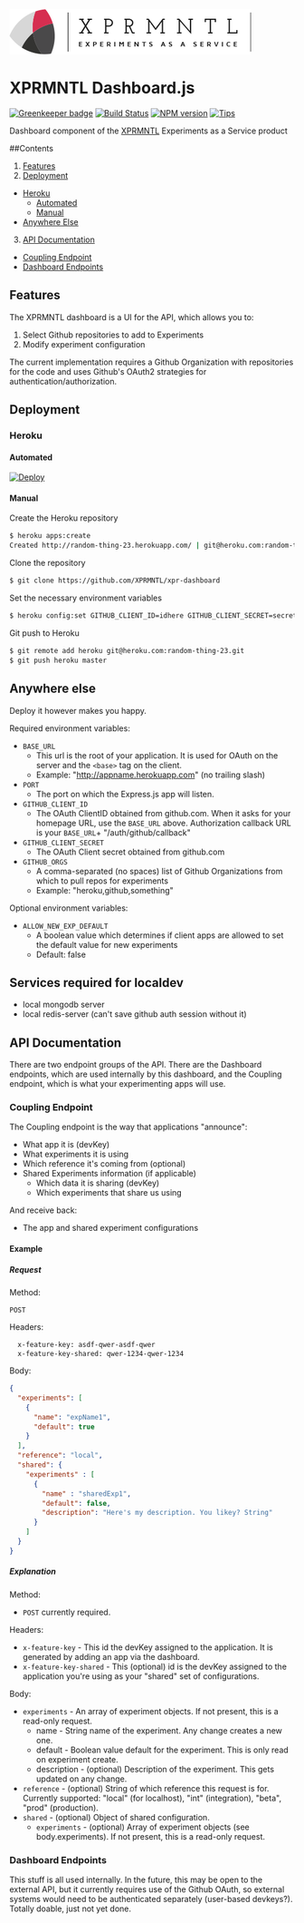 [![XPRMNTL][logo-image]][logo-url]
# XPRMNTL Dashboard.js

[![Greenkeeper badge](https://badges.greenkeeper.io/XPRMNTL/xpr-dashboard.svg)](https://greenkeeper.io/)
[![Build Status][build-image]][build-url]
[![NPM version][npm-image]][npm-url]
[![Tips][gratipay-image]][gratipay-url]

Dashboard component of the [XPRMNTL](https://github.com/XPRMNTL/XPRMNTL.github.io) Experiments as a Service product

##Contents
1. [Features](#features)
2. [Deployment](#deployment)
  - [Heroku](#heroku)
    - [Automated](#automated)
    - [Manual](#manual)
  - [Anywhere Else](#anywhere-else)
3. [API Documentation](#api-documentation)
  - [Coupling Endpoint](#coupling-endpoint)
  - [Dashboard Endpoints](#dashboard-endpoints)

## Features
The XPRMNTL dashboard is a UI for the API, which allows you to:

1. Select Github repositories to add to Experiments
2. Modify experiment configuration

The current implementation requires a Github Organization with repositories for the code and uses Github's OAuth2 strategies for authentication/authorization.


## Deployment

### Heroku
#### Automated
[![Deploy](https://www.herokucdn.com/deploy/button.png)](https://heroku.com/deploy?template=https://github.com/XPRMNTL/xpr-dashboard/tree/master)
#### Manual
Create the Heroku repository

```sh
$ heroku apps:create
Created http://random-thing-23.herokuapp.com/ | git@heroku.com:random-thing-23.git
```


Clone the repository
```sh
$ git clone https://github.com/XPRMNTL/xpr-dashboard
```


Set the necessary environment variables
```sh
$ heroku config:set GITHUB_CLIENT_ID=idhere GITHUB_CLIENT_SECRET=secrethere GITHUB_ORGS=comma,separated,values BASE_URL=http://random-thing-23.herokuapp.com -a random-thing-23
```


Git push to Heroku
```sh
$ git remote add heroku git@heroku.com:random-thing-23.git
$ git push heroku master
```

## Anywhere else
Deploy it however makes you happy.

Required environment variables:

- `BASE_URL`
  - This url is the root of your application. It is used for OAuth on the server and the `<base>` tag on the client.
  - Example: "http://appname.herokuapp.com" (no trailing slash)
- `PORT`
  - The port on which the Express.js app will listen.
- `GITHUB_CLIENT_ID`
  - The OAuth ClientID obtained from github.com. When it asks for your homepage URL, use the `BASE_URL` above. Authorization callback URL is your `BASE_URL`+ "/auth/github/callback"
- `GITHUB_CLIENT_SECRET`
  - The OAuth Client secret obtained from github.com
- `GITHUB_ORGS`
  - A comma-separated (no spaces) list of Github Organizations from which to pull repos for experiments
  - Example: "heroku,github,something"

Optional environment variables:
- `ALLOW_NEW_EXP_DEFAULT`
  - A boolean value which determines if client apps are allowed to set the default value for new experiments
  - Default: false

## Services required for localdev
- local mongodb server
- local redis-server (can't save github auth session without it)

## API Documentation
There are two endpoint groups of the API. There are the Dashboard endpoints, which are used internally by this dashboard, and the Coupling endpoint, which is what your experimenting apps will use.


### Coupling Endpoint
The Coupling endpoint is the way that applications "announce":
  - What app it is (devKey)
  - What experiments it is using
  - Which reference it's coming from (optional)
  - Shared Experiments information (if applicable)
    - Which data it is sharing (devKey)
    - Which experiments that share us using

And receive back:
  - The app and shared experiment configurations

#### Example

##### Request

Method:
```
POST
```

Headers:
```
  x-feature-key: asdf-qwer-asdf-qwer
  x-feature-key-shared: qwer-1234-qwer-1234
```

Body:
```json
{
  "experiments": [
    {
      "name": "expName1",
      "default": true
    }
  ],
  "reference": "local",
  "shared": {
    "experiments" : [
      {
        "name" : "sharedExp1",
        "default": false,
        "description": "Here's my description. You likey? String"
      }
    ]
  }
}
```

##### Explanation

Method:
  - `POST` currently required.

Headers:
  - `x-feature-key` - This id the devKey assigned to the application. It is generated by adding an app via the dashboard.
  - `x-feature-key-shared` - This (optional) id is the devKey assigned to the application you're using as your "shared" set of configurations.

Body:
  - `experiments` - An array of experiment objects. If not present, this is a read-only request.
    - name - String name of the experiment. Any change creates a new one.
    - default - Boolean value default for the experiment. This is only read on experiment create.
    - description - (optional) Description of the experiment. This gets updated on any change.
  - `reference` - (optional) String of which reference this request is for. Currently supported: "local" (for localhost), "int" (integration), "beta", "prod" (production).
  - `shared` - (optional) Object of shared configuration.
    - `experiments` - (optional) Array of experiment objects (see body.experiments). If not present, this is a read-only request.



### Dashboard Endpoints
This stuff is all used internally. In the future, this may be open to the external API, but it currently requires use of the Github OAuth, so external systems would need to be authenticated separately (user-based devkeys?). Totally doable, just not yet done.

[logo-image]: https://raw.githubusercontent.com/XPRMNTL/XPRMNTL.github.io/master/images/ghLogo.png
[logo-url]: https://github.com/XPRMNTL/XPRMNTL.github.io
[build-image]: https://travis-ci.org/XPRMNTL/xpr-dashboard.svg?branch=master
[build-url]: https://travis-ci.org/XPRMNTL/xpr-dashboard
[npm-image]: https://img.shields.io/npm/v/xpr-dashboard.svg
[npm-url]: https://www.npmjs.org/package/xpr-dashboard
[gratipay-image]: https://img.shields.io/gratipay/dncrews.svg
[gratipay-url]: https://www.gratipay.com/dncrews/
